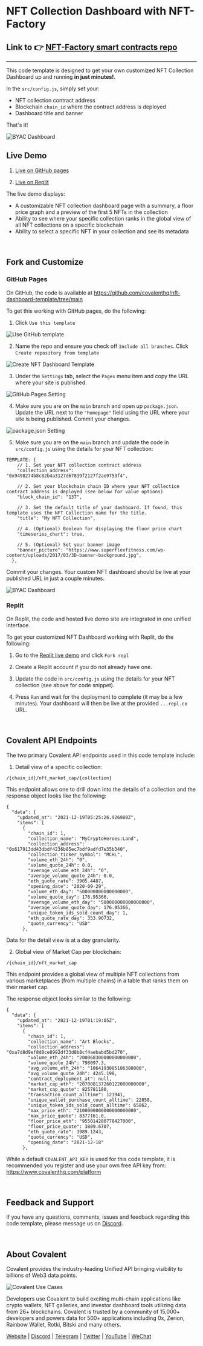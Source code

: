 # NFT Collection Dashboard with NFT-Factory

## Link to 👉 <a href="https://github.com/anupriyalathey/NFT-Factory.git">NFT-Factory smart contracts repo</a>

<hr />

This code template is designed to get your own customized NFT Collection Dashboard up and running **in just minutes!**.

In the `src/config.js`, simply set your:

- NFT collection contract address
- Blockchain `chain_id` where the contract address is deployed
- Dashboard title and banner

That's it!

![BYAC Dashboard](./public/byac_dashboard.png)

## Live Demo

1. [Live on GitHub pages](https://covalenthq.github.io/nft-dashboard-template/)

2. [Live on Replit](https://replit.com/@Covalent-Templates/NFT-Collection-Dashboard-Template?v=1)

The live demo displays:

- A customizable NFT collection dashboard page with a summary, a floor price graph and a preview of the first 5 NFTs in the collection
- Ability to see where your specific collection ranks in the global view of all NFT collections on a specific blockchain
- Ability to select a specific NFT in your collection and see its metadata

&nbsp;

## Fork and Customize

### GitHub Pages

On GitHub, the code is available at https://github.com/covalenthq/nft-dashboard-template/tree/main

To get this working with GitHub pages, do the following:

1. Click `Use this template`

![Use GitHub template](./public/use_template.png)

2. Name the repo and ensure you check off `Include all branches`. Click `Create repository from template`

![Create NFT Dashboard Template](./public/create_nft_dashboard_template_settings.png)

3. Under the `Settings` tab, select the `Pages` menu item and copy the URL where your site is published.

![GitHub Pages Setting](./public/github_pages_setting.png)

4. Make sure you are on the `main` branch and open up `package.json`. Update the URL next to the `"homepage"` field using the URL where your site is being published. Commit your changes.

![package.json Setting](./public/package_json_setting.png)

5. Make sure you are on the `main` branch and update the code in `src/config.js` using the details for your NFT collection:

```
TEMPLATE: {
    // 1. Set your NFT collection contract address
    "collection_address": "0x9498274b8c82b4a3127d67839f2127f2ae9753f4",

    // 2. Set your blockchain chain ID where your NFT collection contract address is deployed (see below for value options)
    "block_chain_id": "137",

    // 3. Set the default title of your dashboard. If found, this template uses the NFT Collection name for the title.
    "title": "My NFT Collection",

    // 4. (Optional) Boolean for displaying the floor price chart
    "timeseries_chart": true,

    // 5. (Optional) Set your banner image
    "banner_picture": "https://www.superflexfitness.com/wp-content/uploads/2017/03/3D-banner-background.jpg",
  },
```

Commit your changes. Your custom NFT dashboard should be live at your published URL in just a couple minutes.

![BYAC Dashboard](./public/byac_dashboard.png)

### Replit

On Replit, the code and hosted live demo site are integrated in one unified interface.

To get your customized NFT Dashboard working with Replit, do the following:

1. Go to the [Replit live demo](https://replit.com/@Covalent-Templates/NFT-Collection-Dashboard-Template?v=1) and click `Fork repl`

2. Create a Replit account if you do not already have one.

3. Update the code in `src/config.js` using the details for your NFT collection (see above for code snippet).

4. Press `Run` and wait for the deployment to complete (it may be a few minutes). Your dashboard will then be live at the provided `...repl.co` URL.

&nbsp;

## Covalent API Endpoints

The two primary Covalent API endpoints used in this code template include:

1. Detail view of a specific collection:

`/{chain_id}/nft_market_cap/{collection}`

This endpoint allows one to drill down into the details of a collection and the response object looks like the following:

```
{
  "data": {
    "updated_at": "2021-12-19T05:25:26.926980Z",
    "items": [
      {
        "chain_id": 1,
        "collection_name": "MyCryptoHeroes:Land",
        "collection_address": "0x617913dd43dbdf4236b85ec7bdf9adfd7e35b340",
        "collection_ticker_symbol": "MCHL",
        "volume_eth_24h": "0",
        "volume_quote_24h": 0.0,
        "average_volume_eth_24h": "0",
        "average_volume_quote_24h": 0.0,
        "eth_quote_rate": 3905.4487,
        "opening_date": "2020-09-29",
        "volume_eth_day": "500000000000000000",
        "volume_quote_day": 176.95366,
        "average_volume_eth_day": "500000000000000000",
        "average_volume_quote_day": 176.95366,
        "unique_token_ids_sold_count_day": 1,
        "eth_quote_rate_day": 353.90732,
        "quote_currency": "USD"
      },
```

Data for the detail view is at a day granularity.

2. Global view of Market Cap per blockchain:

`/{chain_id}/nft_market_cap`

This endpoint provides a global view of multiple NFT collections from various marketplaces (from multiple chains) in a table that ranks them on their market cap.

The response object looks similar to the following:

```
{
  "data": {
    "updated_at": "2021-12-19T01:19:05Z",
    "items": [
      {
        "chain_id": 1,
        "collection_name": "Art Blocks",
        "collection_address": "0xa7d8d9ef8d8ce8992df33d8b8cf4aebabd5bd270",
        "volume_eth_24h": "200068300000000000000",
        "volume_quote_24h": 798097.3,
        "avg_volume_eth_24h": "1064193085106380000",
        "avg_volume_quote_24h": 4245.198,
        "contract_deployment_at": null,
        "market_cap_eth": "207008137260122000000000",
        "market_cap_quote": 825781180,
        "transaction_count_alltime": 121941,
        "unique_wallet_purchase_count_alltime": 22858,
        "unique_token_ids_sold_count_alltime": 65862,
        "max_price_eth": "2100000000000000000000",
        "max_price_quote": 8377161.0,
        "floor_price_eth": "955014280778427000",
        "floor_price_quote": 3809.6707,
        "eth_quote_rate": 3989.1243,
        "quote_currency": "USD",
        "opening_date": "2021-12-18"
      },
```

While a default `COVALENT_API_KEY` is used for this code template, it is recommended you register and use your own free API key from: https://www.covalenthq.com/platform

&nbsp;

## Feedback and Support

If you have any questions, comments, issues and feedback regarding this code template, please message us on [Discord](https://covalenthq.com/discord).

&nbsp;

## About Covalent

Covalent provides the industry-leading Unified API bringing visibility to billions of Web3 data points.

![Covalent Use Cases](./public/covalent_usecases.png)

Developers use Covalent to build exciting multi-chain applications like crypto wallets, NFT galleries, and investor dashboard tools utilizing data from 26+ blockchains. Covalent is trusted by a community of 15,000+ developers and powers data for 500+ applications including 0x, Zerion, Rainbow Wallet, Rotki, Bitski and many others.

[Website](https://www.covalenthq.com) | [Discord](https://covalenthq.com/discord) | [Telegram](https://t.me/CovalentHQ) | [Twitter](https://twitter.com/covalent_hq) | [YouTube](https://www.youtube.com/channel/UCGn-T9qPiXAx490Wr6WPbOw) | [WeChat](https://mp.weixin.qq.com/s?__biz=MzU0MzY5ODMzMg==&mid=2247483899&idx=1&sn=9c1d4df3acc04bc35c429b244307d3c7&chksm=fb063d08cc71b41e2da96b4747513acf2ab9182babe57c135e4a7d1fef9255eb3b310217835c&token=2144505038&lang=zh_CN#rd)
